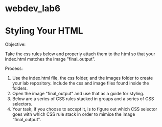 # webdev_lab6

# Styling Your HTML
Objective:

Take the css rules below and properly attach them to the html so that your index.html matches the image "final_output".

Process:

1. Use the index.html file, the css folder, and the images folder to create your lab repository. Include the css and image files found inside the folders.
2. Open the image "final_output" and use that as a guide for styling.
3. Below are a series of CSS rules stacked in groups and a series of CSS selectors.
4. Your task, if you choose to accept it, is to figure out which CSS selector goes with which CSS rule stack in order to mimice the image "final_output".
